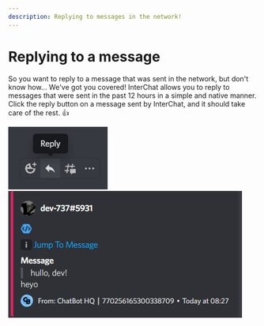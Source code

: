 ```yaml
---
description: Replying to messages in the network!
---
```


# Replying to a message

So you want to reply to a message that was sent in the network, but don't know how... We've got you covered! InterChat allows you to reply to messages that were sent in the past 12 hours in a simple and native manner. Click the reply button on a message sent by InterChat, and it should take care of the rest. 👍

![](<../.gitbook/assets/image (11).png>)  ![](<../.gitbook/assets/image (2).png>)


